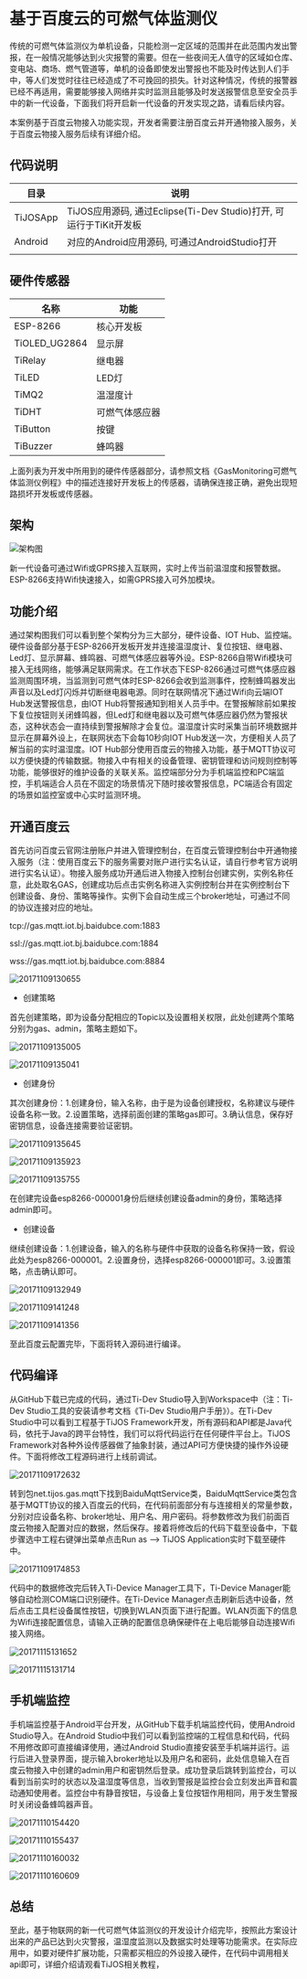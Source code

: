 #    基于百度云的可燃气体监测仪

传统的可燃气体监测仪为单机设备，只能检测一定区域的范围并在此范围内发出警报，在一般情况能够达到火灾报警的需要。但在一些夜间无人值守的区域如仓库、变电站、商场、燃气管道等，单机的设备即使发出警报也不能及时传达到人们手中，等人们发觉时往往已经造成了不可挽回的损失。针对这种情况，传统的报警器已经不再适用，需要能够接入网络并实时监测且能够及时发送报警信息至安全员手中的新一代设备，下面我们将开启新一代设备的开发实现之路，请看后续内容。

本案例基于百度云物接入功能实现，开发者需要注册百度云并开通物接入服务，关于百度云物接入服务后续有详细介绍。

## 代码说明

| 目录       | 说明                                       |
| -------- | ---------------------------------------- |
| TiJOSApp | TiJOS应用源码, 通过Eclipse(Ti-Dev Studio)打开, 可运行于TiKit开发板 |
| Android  | 对应的Android应用源码, 可通过AndroidStudio打开       |
|          |                                          |



## 硬件传感器

| 名称            | 功能      |
| ------------- | ------- |
| ESP-8266      | 核心开发板   |
| TiOLED_UG2864 | 显示屏     |
| TiRelay       | 继电器     |
| TiLED         | LED灯    |
| TiMQ2         | 温湿度计    |
| TiDHT         | 可燃气体感应器 |
| TiButton      | 按键      |
| TiBuzzer      | 蜂鸣器     |

上面列表为开发中所用到的硬件传感器部分，请参照文档《GasMonitoring可燃气体监测仪例程》中的描述连接好开发板上的传感器，请确保连接正确，避免出现短路损坏开发板或传感器。

## 架构

![架构图](./img/architecture.png)

新一代设备可通过Wifi或GPRS接入互联网，实时上传当前温湿度和报警数据。ESP-8266支持Wifi快速接入，如需GPRS接入可外加模块。

## 功能介绍

通过架构图我们可以看到整个架构分为三大部分，硬件设备、IOT Hub、监控端。硬件设备部分基于ESP-8266开发板开发并连接温湿度计、复位按钮、继电器、Led灯、显示屏幕、蜂鸣器、可燃气体感应器等外设。ESP-8266自带Wifi模块可接入无线网络，能够满足联网需求。在工作状态下ESP-8266通过可燃气体感应器监测周围环境，当监测到可燃气体时ESP-8266会收到监测事件，控制蜂鸣器发出声音以及Led灯闪烁并切断继电器电源。同时在联网情况下通过Wifi向云端IOT Hub发送警报信息，由IOT Hub将警报通知到相关人员手中。在警报解除前如果按下复位按钮则关闭蜂鸣器，但Led灯和继电器以及可燃气体感应器仍然为警报状态，这种状态会一直持续到警报解除才会复位。温湿度计实时采集当前环境数据并显示在屏幕外设上，在联网状态下会每10秒向IOT Hub发送一次，方便相关人员了解当前的实时温湿度。IOT Hub部分使用百度云的物接入功能，基于MQTT协议可以方便快捷的传输数据。物接入中有相关的设备管理、密钥管理和访问规则控制等功能，能够很好的维护设备的关联关系。监控端部分分为手机端监控和PC端监控，手机端适合人员在不固定的场景情况下随时接收警报信息，PC端适合有固定的场景如监控室或中心实时监测环境。

## 开通百度云

首先访问百度云官网注册账户并进入管理控制台，在百度云管理控制台中开通物接入服务（注：使用百度云下的服务需要对账户进行实名认证，请自行参考官方说明进行实名认证）。物接入服务成功开通后进入物接入控制台创建实例，实例名称任意，此处取名GAS，创建成功后点击实例名称进入实例控制台并在实例控制台下创建设备、身份、策略等操作。实例下会自动生成三个broker地址，可通过不同的协议连接对应的地址。

tcp://gas.mqtt.iot.bj.baidubce.com:1883

ssl://gas.mqtt.iot.bj.baidubce.com:1884

wss://gas.mqtt.iot.bj.baidubce.com:8884

![20171109130655](./img/20171109130655.png)

- 创建策略

首先创建策略，即为设备分配相应的Topic以及设置相关权限，此处创建两个策略分别为gas、admin，策略主题如下。

![20171109135005](./img/20171109135005.png)

![20171109135041](./img/20171109135041.png)

- 创建身份

其次创建身份：1.创建身份，输入名称，由于是为设备创建授权，名称建议与硬件设备名称一致。2.设置策略，选择前面创建的策略gas即可。3.确认信息，保存好密钥信息，设备连接需要验证密钥。

![20171109135645](./img/20171109135645.png)

![20171109135923](./img/20171109135923.png)

![20171109135755](./img/20171109135755.png)

在创建完设备esp8266-000001身份后继续创建设备admin的身份，策略选择admin即可。

- 创建设备

继续创建设备：1.创建设备，输入的名称与硬件中获取的设备名称保持一致，假设此处为esp8266-000001。2.设置身份，选择esp8266-000001即可。3.设置策略，点击确认即可。

![20171109132949](./img/20171109132949.png)

![20171109141248](./img/20171109141248.png)

![20171109141356](./img/20171109141356.png)

至此百度云配置完毕，下面将转入源码进行编译。

## 代码编译

从GitHub下载已完成的代码，通过Ti-Dev Studio导入到Workspace中（注：Ti-Dev Studio工具的安装请参考文档《Ti-Dev Studio用户手册》）。在Ti-Dev Studio中可以看到工程基于TiJOS Framework开发，所有源码和API都是Java代码，依托于Java的跨平台特性，我们可以将代码运行在任何硬件平台上。TiJOS Framework对各种外设传感器做了抽象封装，通过API可方便快捷的操作外设硬件。下面将修改工程源码进行上线前调试。

![20171109172632](./img/20171109172632.png)



转到包net.tijos.gas.mqtt下找到BaiduMqttService类，BaiduMqttService类包含基于MQTT协议的接入百度云的代码，在代码前面部分有与连接相关的常量参数，分别对应设备名称、broker地址、用户名、用户密码。将参数修改为我们前面百度云物接入配置对应的数据，然后保存。接着将修改后的代码下载至设备中，下载步骤选中工程右键弹出菜单点击Run as --> TiJOS Application实时下载至硬件中。

![20171109174853](./img/20171109174853.png)

代码中的数据修改完后转入Ti-Device Manager工具下，Ti-Device Manager能够自动检测COM端口识别硬件。在Ti-Device Manager点击刷新后选中设备，然后点击工具栏设备属性按钮，切换到WLAN页面下进行配置。WLAN页面下的信息为Wifi连接配置信息，请输入正确的配置信息确保硬件在上电后能够自动连接Wifi接入网络。

![20171115131652](./img/20171115131652.png)

![20171115131714](./img/20171115131714.png)

## 手机端监控

手机端监控基于Android平台开发，从GitHub下载手机端监控代码，使用Android Studio导入。在Android Studio中我们可以看到监控端的工程信息和代码，代码不用修改即可直接编译使用，通过Android Studio直接安装至手机端并运行。运行后进入登录界面，提示输入broker地址以及用户名和密码，此处信息输入在百度云物接入中创建的admin用户和密钥然后登录。成功登录后跳转到监控台，可以看到当前实时的状态以及温湿度等信息，当收到警报是监控台会立刻发出声音和震动通知使用者。监控台中有静音按钮，与设备上复位按钮作用相同，用于发生警报时关闭设备蜂鸣器声音。

![20171110154420](./img/20171110154420.png)

![20171110155437](./img/20171110155437.png)

![20171110160032](./img/20171110160032.png)

![20171110160609](./img/20171110160609.png)

## 总结

至此，基于物联网的新一代可燃气体监测仪的开发设计介绍完毕，按照此方案设计出来的产品已达到火灾警报，温湿度监测以及数据实时处理等功能需求。在实际应用中，如要对硬件扩展功能，只需都买相应的外设接入硬件，在代码中调用相关api即可，详细介绍请观看TiJOS相关教程，